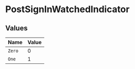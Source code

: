 # PostSignInWatchedIndicator


## Values

| Name   | Value  |
| ------ | ------ |
| `Zero` | 0      |
| `One`  | 1      |